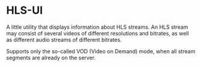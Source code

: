 # HLS-UI

A little utility that displays information about HLS streams. An HLS stream may consist of several videos of different resolutions and bitrates, as well as different audio streams of different bitrates.

Supports only the so-called VOD (Video on Demand) mode, when all stream segments are already on the server.
